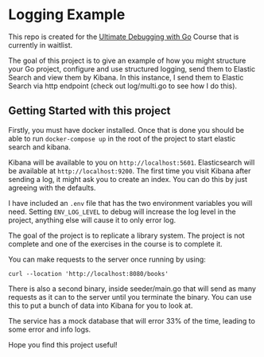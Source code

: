 
# Logging Example
This repo is created for the [Ultimate Debugging with Go](https://www.bytesizego.com/the-ultimate-guide-to-debugging-with-go) Course that is currently in waitlist.

The goal of this project is to give an example of how you might structure your Go project, configure and use structured logging, send them to Elastic Search and view them by Kibana.  In this instance, I send them to Elastic Search via http endpoint (check out log/multi.go to see how I do this).

## Getting Started with this project
Firstly, you must have docker installed. Once that is done you should be able to run `docker-compose up` in the root of the project to start elastic search and kibana.

Kibana will be available to you on `http://localhost:5601`. Elasticsearch will be available at `http://localhost:9200`.   The first time you visit Kibana after sending a log, it might ask you to create an index. You can do this by just agreeing with the defaults.

I have included an `.env` file that has the two environment variables you will need. Setting `ENV_LOG_LEVEL` to debug will increase the log level in the project, anything else will
cause it to only error log.

The goal of the project is to replicate a library system. The project is not complete and one of the exercises in the course is to complete it.

You can make requests to the server once running by using:
```
curl --location 'http://localhost:8080/books'
```

There is also a second binary, inside seeder/main.go that will send as many requests as it can to the server until you terminate the binary. You can use this to put a bunch of data into Kibana for you to look at.

The service has a mock database that will error 33% of the time, leading to some error and info logs.

Hope you find this project useful!
